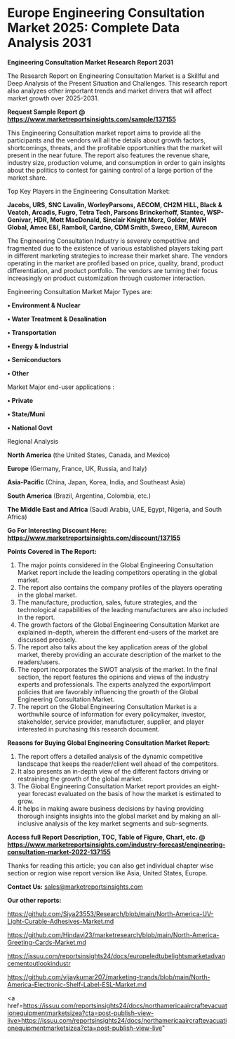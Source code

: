 # Europe Engineering Consultation Market 2025: Complete Data Analysis 2031

<strong>Engineering Consultation Market Research Report 2031</strong>

The Research Report on Engineering Consultation Market is a Skillful and Deep Analysis of the Present Situation and Challenges. This research report also analyzes other important trends and market drivers that will affect market growth over 2025-2031.

<strong>Request Sample Report @ <a href=https://www.marketreportsinsights.com/sample/137155>https://www.marketreportsinsights.com/sample/137155</a></strong>

This Engineering Consultation market report aims to provide all the participants and the vendors will all the details about growth factors, shortcomings, threats, and the profitable opportunities that the market will present in the near future. The report also features the revenue share, industry size, production volume, and consumption in order to gain insights about the politics to contest for gaining control of a large portion of the market share.

Top Key Players in the Engineering Consultation Market:

<strong>Jacobs, URS, SNC Lavalin, WorleyParsons, AECOM, CH2M HILL, Black & Veatch, Arcadis, Fugro, Tetra Tech, Parsons Brinckerhoff, Stantec, WSP-Genivar, HDR, Mott MacDonald, Sinclair Knight Merz, Golder, MWH Global, Amec E&I, Ramboll, Cardno, CDM Smith, Sweco, ERM, Aurecon</strong>

The Engineering Consultation Industry is severely competitive and fragmented due to the existence of various established players taking part in different marketing strategies to increase their market share. The vendors operating in the market are profiled based on price, quality, brand, product differentiation, and product portfolio. The vendors are turning their focus increasingly on product customization through customer interaction.

Engineering Consultation Market Major Types are:

<strong>• Environment & Nuclear

• Water Treatment & Desalination

• Transportation

• Energy & Industrial

• Semiconductors

• Other</strong>

Market Major end-user applications :

<strong>• Private

• State/Muni

• National Govt</strong>

Regional Analysis

</u><strong><b>North America</b></strong> (the United States, Canada, and Mexico)

<strong><b>Europe </b></strong>(Germany, France, UK, Russia, and Italy)

<strong><b>Asia-Pacific</b></strong> (China, Japan, Korea, India, and Southeast Asia)

<strong><b>South America</b></strong> (Brazil, Argentina, Colombia, etc.)

<strong><b>The Middle East and Africa</b></strong> (Saudi Arabia, UAE, Egypt, Nigeria, and South Africa)

<strong>Go For Interesting Discount Here: <a href=https://www.marketreportsinsights.com/discount/137155>https://www.marketreportsinsights.com/discount/137155</a></strong>

<strong>Points Covered in The Report:</strong>
<ol>
  <li>The major points considered in the Global Engineering Consultation Market report include the leading competitors operating in the global market.</li>
  <li>The report also contains the company profiles of the players operating in the global market.</li>
  <li>The manufacture, production, sales, future strategies, and the technological capabilities of the leading manufacturers are also included in the report.</li>
  <li>The growth factors of the Global Engineering Consultation Market are explained in-depth, wherein the different end-users of the market are discussed precisely.</li>
  <li>The report also talks about the key application areas of the global market, thereby providing an accurate description of the market to the readers/users.</li>
  <li>The report incorporates the SWOT analysis of the market. In the final section, the report features the opinions and views of the industry experts and professionals. The experts analyzed the export/import policies that are favorably influencing the growth of the Global Engineering Consultation Market.</li>
  <li>The report on the Global Engineering Consultation Market is a worthwhile source of information for every policymaker, investor, stakeholder, service provider, manufacturer, supplier, and player interested in purchasing this research document.</li>
</ol>
<strong>Reasons for Buying Global Engineering Consultation Market Report:</strong>

<ol>
  <li>The report offers a detailed analysis of the dynamic competitive landscape that keeps the reader/client well ahead of the competitors.</li>
  <li>It also presents an in-depth view of the different factors driving or restraining the growth of the global market.</li>
  <li>The Global Engineering Consultation Market report provides an eight-year forecast evaluated on the basis of how the market is estimated to grow.</li>
  <li>It helps in making aware business decisions by having providing thorough insights insights into the global market and by making an all-inclusive analysis of the key market segments and sub-segments.</li>
</ol>
<strong>Access full Report Description, TOC, Table of Figure, Chart, etc. @ <a href=https://www.marketreportsinsights.com/industry-forecast/engineering-consultation-market-2022-137155>https://www.marketreportsinsights.com/industry-forecast/engineering-consultation-market-2022-137155</a></strong>


Thanks for reading this article; you can also get individual chapter wise section or region wise report version like Asia, United States, Europe.

<strong>Contact Us:</strong>
sales@marketreportsinsights.com

<strong>Our other reports:</strong>

<a href=https://github.com/Siya23553/Research/blob/main/North-America-UV-Light-Curable-Adhesives-Market.md>https://github.com/Siya23553/Research/blob/main/North-America-UV-Light-Curable-Adhesives-Market.md</a>

<a href=https://github.com/Hindavi23/marketresearch/blob/main/North-America-Greeting-Cards-Market.md>https://github.com/Hindavi23/marketresearch/blob/main/North-America-Greeting-Cards-Market.md</a>

<a href=https://issuu.com/reportsinsights24/docs/europeledtubelightsmarketadvancementoutlookindustr>https://issuu.com/reportsinsights24/docs/europeledtubelightsmarketadvancementoutlookindustr</a>

<a href=https://github.com/vijaykumar207/marketing-trands/blob/main/North-America-Electronic-Shelf-Label-ESL-Market.md>https://github.com/vijaykumar207/marketing-trands/blob/main/North-America-Electronic-Shelf-Label-ESL-Market.md</a>

<a href=https://issuu.com/reportsinsights24/docs/northamericaaircraftevacuationequipmentmarketsizea?cta=post-publish-view-live>https://issuu.com/reportsinsights24/docs/northamericaaircraftevacuationequipmentmarketsizea?cta=post-publish-view-live</a>"
